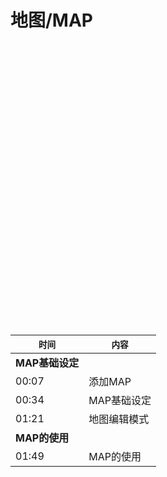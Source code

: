 # 地图/MAP

<div id="youkuplayer" style="width:100%;height:450px;"></div>
<script type="text/javascript" src="http://player.youku.com/jsapi">
    player = new YKU.Player('youkuplayer',{
                                styleid: '0',
                                client_id: '35478c9be79d6b21',
                                vid: 'XNzU4NTc4Mzky',
                                autoplay: false,
                                show_related: true
                                });
</script>


| `时间` | `内容` |
| -- | -- |
| **MAP基础设定** ||
| 00:07 | 添加MAP |
| 00:34 | MAP基础设定 |
| 01:21 | 地图编辑模式|
| **MAP的使用** ||
| 01:49 | MAP的使用 |

